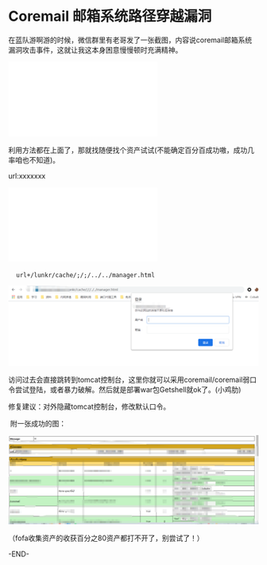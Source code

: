 # Coremail 邮箱系统路径穿越漏洞
在蓝队游啊游的时候，微信群里有老哥发了一张截图，内容说coremail邮箱系统漏洞攻击事件，这就让我这本身困意慢慢顿时充满精神。

![](Coremail%20%E9%82%AE%E7%AE%B1%E7%B3%BB%E7%BB%9F%E8%B7%AF%E5%BE%84%E7%A9%BF%E8%B6%8A%E6%BC%8F%E6%B4%9E/640wx_fmt%3Dpng%26tp%3Dwebp%26wxfrom%3D5%26wx_lazy%3D1%26wx_co%3D1.dat)

利用方法都在上面了，那就找随便找个资产试试(不能确定百分百成功嗷，成功几率咱也不知道)。

url:xxxxxxx   

![](Coremail%20%E9%82%AE%E7%AE%B1%E7%B3%BB%E7%BB%9F%E8%B7%AF%E5%BE%84%E7%A9%BF%E8%B6%8A%E6%BC%8F%E6%B4%9E/1_640wx_fmt%3Dpng%26tp%3Dwebp%26wxfrom%3D5%26wx_lazy%3D1%26wx_co%3D1.dat)

    `url+/lunkr/cache/;/;/../../manager.html`

![](Coremail%20%E9%82%AE%E7%AE%B1%E7%B3%BB%E7%BB%9F%E8%B7%AF%E5%BE%84%E7%A9%BF%E8%B6%8A%E6%BC%8F%E6%B4%9E/640wx_fmt%3Dpng%26tp%3Dwebp%26wxfrom%3D5%26wx_lazy%3D1%26wx_co%3D1.png)

访问过去会直接跳转到tomcat控制台，这里你就可以采用coremail/coremail弱口令尝试登陆，或者暴力破解。然后就是部署war包Getshell就ok了。(小鸡肋)

修复建议：对外隐藏tomcat控制台，修改默认口令。

 附一张成功的图：

![](Coremail%20%E9%82%AE%E7%AE%B1%E7%B3%BB%E7%BB%9F%E8%B7%AF%E5%BE%84%E7%A9%BF%E8%B6%8A%E6%BC%8F%E6%B4%9E/1_640wx_fmt%3Dpng%26tp%3Dwebp%26wxfrom%3D5%26wx_lazy%3D1%26wx_co%3D1.png)

（fofa收集资产的收获百分之80资产都打不开了，别尝试了！）

\-END-
